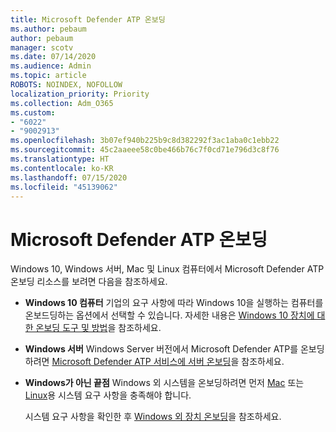 ```yaml
---
title: Microsoft Defender ATP 온보딩
ms.author: pebaum
author: pebaum
manager: scotv
ms.date: 07/14/2020
ms.audience: Admin
ms.topic: article
ROBOTS: NOINDEX, NOFOLLOW
localization_priority: Priority
ms.collection: Adm_O365
ms.custom:
- "6022"
- "9002913"
ms.openlocfilehash: 3b07ef940b225b9c8d382292f3ac1aba0c1ebb22
ms.sourcegitcommit: 45c2aaeee58c0be466b76c7f0cd71e796d3c8f76
ms.translationtype: HT
ms.contentlocale: ko-KR
ms.lasthandoff: 07/15/2020
ms.locfileid: "45139062"
---
```

# <a name="onboarding-microsoft-defender-atp"></a>Microsoft Defender ATP 온보딩

Windows 10, Windows 서버, Mac 및 Linux 컴퓨터에서 Microsoft Defender ATP 온보딩 리소스를 보려면 다음을 참조하세요. 

- **Windows 10 컴퓨터** 기업의 요구 사항에 따라 Windows 10을 실행하는 컴퓨터를 온보드딩하는 옵션에서 선택할 수 있습니다. 자세한 내용은 [Windows 10 장치에 대한 온보딩 도구 및 방법](https://docs.microsoft.com/windows/security/threat-protection/microsoft-defender-atp/configure-endpoints)을 참조하세요. 

- **Windows 서버** Windows Server 버전에서 Microsoft Defender ATP를 온보딩하려면 [Microsoft Defender ATP 서비스에 서버 온보딩](https://docs.microsoft.com/windows/security/threat-protection/microsoft-defender-atp/configure-server-endpoints)을 참조하세요.

- **Windows가 아닌 끝점** Windows 외 시스템을 온보딩하려면 먼저 [Mac](https://docs.microsoft.com/windows/security/threat-protection/microsoft-defender-atp/microsoft-defender-atp-mac#system-requirements) 또는 [Linux](https://docs.microsoft.com/windows/security/threat-protection/microsoft-defender-atp/microsoft-defender-atp-linux#system-requirements)용 시스템 요구 사항을 충족해야 합니다.

    시스템 요구 사항을 확인한 후 [Windows 외 장치 온보딩](https://docs.microsoft.com/windows/security/threat-protection/microsoft-defender-atp/configure-endpoints-non-windows#onboarding-non-windows-machines)을 참조하세요.